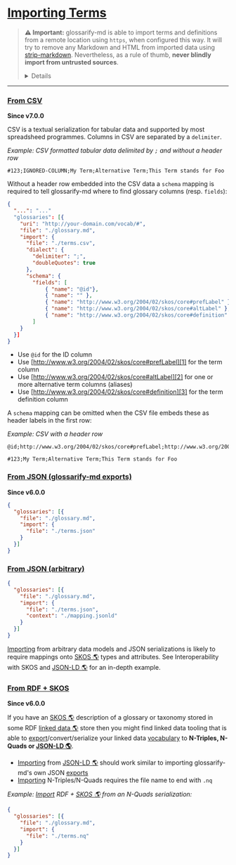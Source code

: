 # [Importing Terms](#importing-terms)

<!--
aliases: Import, importing, imports
-->

[strip-markdown]: https://npmjs.com/package/strip-markdown

> **⚠ Important:** glossarify-md is able to import terms and definitions from a remote location using `https`, when configured this way. It will try to remove any Markdown and HTML from imported data using [strip-markdown][strip-markdown]. Nevertheless, as a rule of thumb, **never blindly import from untrusted sources**.
>
> <details>
> Loading <strong>files from a remote location could enable a remote entity to embed malicious code</strong>, execute such code in the runtime context of glossarify-md or make glossarify-md embed it into <em>your</em> output files. <strong>Consider downloading files first and after review import them statically from within your project.</strong>

</details>

***

### [From CSV](#from-csv)

**Since v7.0.0**

CSV is a textual serialization for tabular data and supported by most spreadsheed programmes. Columns in CSV are separated by a `delimiter`.

*Example: CSV formatted tabular data delimited by `;` and without a header row*

```csv
#123;IGNORED-COLUMN;My Term;Alternative Term;This Term stands for Foo
```

Without a header row embedded into the CSV data a `schema` mapping is required to tell glossarify-md where to find glossary columns (resp. `fields`):

```json
{
  "...": "..."
  "glossaries": [{
    "uri": "http://your-domain.com/vocab/#",
    "file": "./glossary.md",
    "import": {
      "file": "./terms.csv",
      "dialect": {
        "delimiter": ";",
        "doubleQuotes": true
      },
      "schema": {
        "fields": [
            { "name": "@id"},
            { "name": "" },
            { "name": "http://www.w3.org/2004/02/skos/core#prefLabel" },
            { "name": "http://www.w3.org/2004/02/skos/core#altLabel" },
            { "name": "http://www.w3.org/2004/02/skos/core#definition" }
        ]
    }
  }]
}
```

*   Use `@id` for the ID column
*   Use [http://www.w3.org/2004/02/skos/core#prefLabel][1] for the term column
*   Use [http://www.w3.org/2004/02/skos/core#altLabel][2] for one or more alternative term columns (aliases)
*   Use [http://www.w3.org/2004/02/skos/core#definition][3] for the term definition column

A `schema` mapping can be omitted when the CSV file embeds these as header labels in the first row:

*Example: CSV with a header row*

```csv
@id;http://www.w3.org/2004/02/skos/core#prefLabel;http://www.w3.org/2004/02/skos/core#altLabel;http://www.w3.org/2004/02/skos/core#definition

#123;My Term;Alternative Term;This Term stands for Foo
```

### [From JSON (glossarify-md exports)](#from-json-glossarify-md-exports)

**Since v6.0.0**

```json
{
  "glossaries": [{
    "file": "./glossary.md",
    "import": {
      "file": "./terms.json"
    }
  }]
}
```

### [From JSON (arbitrary)](#from-json-arbitrary)

```json
{
  "glossaries": [{
    "file": "./glossary.md",
    "import": {
      "file": "./terms.json",
      "context": "./mapping.jsonld"
    }
  }]
}
```

[Importing][4] from arbitrary data models and JSON serializations is likely to require mappings onto [SKOS 🌎][5] types and attributes. See Interoperability with SKOS and [JSON-LD 🌎][6] for an in-depth example.

### [From RDF + SKOS](#from-rdf--skos)

**Since v6.0.0**

If you have an [SKOS 🌎][5] description of a glossary or taxonomy stored in some RDF [linked data 🌎][7] store then you might find linked data tooling that is able to [export][8]/convert/serialize your linked data [vocabulary][9] to **N-Triples, N-Quads or [JSON-LD 🌎][6]**.

*   [Importing][4] from [JSON-LD 🌎][6] should work similar to importing glossarify-md's own JSON [exports][8]
*   [Importing][4] N-Triples/N-Quads requires the file name to end with `.nq`

*Example: [Import][4] RDF + [SKOS 🌎][5] from an N-Quads serialization:*

```json
{
  "glossaries": [{
    "file": "./glossary.md",
    "import": {
      "file": "./terms.nq"
    }
  }]
}
```

[1]: http://www.w3.org/2004/02/skos/core#prefLabel

[2]: http://www.w3.org/2004/02/skos/core#altLabel

[3]: http://www.w3.org/2004/02/skos/core#definition

[4]: https://github.com/about-code/glossarify-md/blob/master/doc/import.md#importing-terms "⚠ Important: glossarify-md is able to import terms and definitions from a remote location using https, when configured this way."

[5]: http://w3.org/skos/ "With the Simple Knowledge Organization System (SKOS) the World Wide Web Consortium (W3C) has standardized a (meta-)vocabulary which is suited and intended for modeling Simple Knowledge Organization Systems such as Glossaries, Thesauri, Taxonomies or Word Nets."

[6]: https://json-ld.org "JSON-LD is a standardized JSON document format for mapping system-specific terms of a JSON-based data format to well-know terms from public vocabularies."

[7]: https://www.w3.org/standards/semanticweb/ontology "See Linked Data."

[8]: https://github.com/about-code/glossarify-md/blob/master/doc/export.md#export "Since v6.0.0 Exporting makes glossarify-md generate and write a structured representation of a markdown glossary to the output directory."

[9]: https://github.com/about-code/glossarify-md/blob/master/doc/glossary.md#vocabulary "A collection of terms which is uniquely identifiable."
